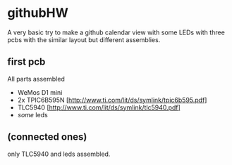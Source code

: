 # githubHW
A very basic try to make a github calendar view with some LEDs with three pcbs with the similar layout but different assemblies.

## first pcb
All parts assembled 
- WeMos D1 mini
- 2x TPIC6B595N [http://www.ti.com/lit/ds/symlink/tpic6b595.pdf]
- TLC5940 [http://www.ti.com/lit/ds/symlink/tlc5940.pdf]
- *some* leds

## (connected ones)
only TLC5940 and leds assembled.
